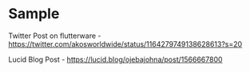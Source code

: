 # Sample

Twitter Post on flutterware - https://twitter.com/akosworldwide/status/1164279749138628613?s=20

Lucid Blog Post -  https://lucid.blog/ojebajohna/post/1566667800
